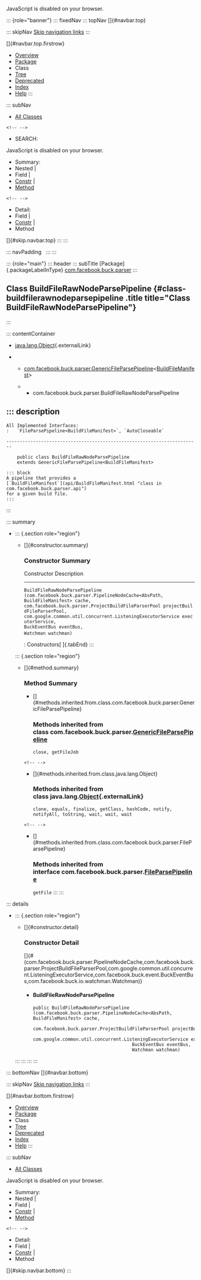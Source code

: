 <div>

JavaScript is disabled on your browser.

</div>

::: {role="banner"}
::: fixedNav
::: topNav
[]{#navbar.top}

::: skipNav
[Skip navigation links](#skip.navbar.top "Skip navigation links")
:::

[]{#navbar.top.firstrow}

-   [Overview](../../../../index.html)
-   [Package](package-summary.html)
-   Class
-   [Tree](package-tree.html)
-   [Deprecated](../../../../deprecated-list.html)
-   [Index](../../../../index-all.html)
-   [Help](../../../../help-doc.html)
:::

::: subNav
-   [All Classes](../../../../allclasses.html)

```{=html}
<!-- -->
```
-   SEARCH:

<div>

<div>

JavaScript is disabled on your browser.

</div>

</div>

<div>

-   Summary: 
-   Nested \| 
-   Field \| 
-   [Constr](#constructor.summary) \| 
-   [Method](#method.summary)

```{=html}
<!-- -->
```
-   Detail: 
-   Field \| 
-   [Constr](#constructor.detail) \| 
-   Method

</div>

[]{#skip.navbar.top}
:::
:::

::: navPadding
 
:::
:::

::: {role="main"}
::: header
::: subTitle
[Package]{.packageLabelInType} [com.facebook.buck.parser](package-summary.html)
:::

## Class BuildFileRawNodeParsePipeline {#class-buildfilerawnodeparsepipeline .title title="Class BuildFileRawNodeParsePipeline"}
:::

::: contentContainer
-   [java.lang.Object](http://docs.oracle.com/javase/7/docs/api/java/lang/Object.html?is-external=true "class or interface in java.lang"){.externalLink}

-   -   [com.facebook.buck.parser.GenericFileParsePipeline](GenericFileParsePipeline.html "class in com.facebook.buck.parser")\<[BuildFileManifest](api/BuildFileManifest.html "class in com.facebook.buck.parser.api")\>

    -   -   com.facebook.buck.parser.BuildFileRawNodeParsePipeline

::: description
-   

    All Implemented Interfaces:
    :   `FileParsePipeline<BuildFileManifest>`, `AutoCloseable`

    ------------------------------------------------------------------------

        public class BuildFileRawNodeParsePipeline
        extends GenericFileParsePipeline<BuildFileManifest>

    ::: block
    A pipeline that provides a
    [`BuildFileManifest`](api/BuildFileManifest.html "class in com.facebook.buck.parser.api")
    for a given build file.
    :::
:::

::: summary
-   ::: {.section role="region"}
    -   []{#constructor.summary}

        ### Constructor Summary

          Constructor                                                                                                                                                                                                                                                                                                                                                                                                                              Description
          ---------------------------------------------------------------------------------------------------------------------------------------------------------------------------------------------------------------------------------------------------------------------------------------------------------------------------------------------------------------------------------------------------------------------------------------- -------------
          `BuildFileRawNodeParsePipeline​(com.facebook.buck.parser.PipelineNodeCache<AbsPath,​BuildFileManifest> cache,                              com.facebook.buck.parser.ProjectBuildFileParserPool projectBuildFileParserPool,                              com.google.common.util.concurrent.ListeningExecutorService executorService,                              BuckEventBus eventBus,                              Watchman watchman)`    

          : Constructors[ ]{.tabEnd}
    :::

    ::: {.section role="region"}
    -   []{#method.summary}

        ### Method Summary

        -   []{#methods.inherited.from.class.com.facebook.buck.parser.GenericFileParsePipeline}

            ### Methods inherited from class com.facebook.buck.parser.[GenericFileParsePipeline](GenericFileParsePipeline.html "class in com.facebook.buck.parser")

            `close, getFileJob`

        ```{=html}
        <!-- -->
        ```
        -   []{#methods.inherited.from.class.java.lang.Object}

            ### Methods inherited from class java.lang.[Object](http://docs.oracle.com/javase/7/docs/api/java/lang/Object.html?is-external=true "class or interface in java.lang"){.externalLink}

            `clone, equals, finalize, getClass, hashCode, notify, notifyAll, toString, wait, wait, wait`

        ```{=html}
        <!-- -->
        ```
        -   []{#methods.inherited.from.class.com.facebook.buck.parser.FileParsePipeline}

            ### Methods inherited from interface com.facebook.buck.parser.[FileParsePipeline](FileParsePipeline.html "interface in com.facebook.buck.parser")

            `getFile`
    :::
:::

::: details
-   ::: {.section role="region"}
    -   []{#constructor.detail}

        ### Constructor Detail

        []{#<init>(com.facebook.buck.parser.PipelineNodeCache,com.facebook.buck.parser.ProjectBuildFileParserPool,com.google.common.util.concurrent.ListeningExecutorService,com.facebook.buck.event.BuckEventBus,com.facebook.buck.io.watchman.Watchman)}

        -   #### BuildFileRawNodeParsePipeline

                public BuildFileRawNodeParsePipeline​(com.facebook.buck.parser.PipelineNodeCache<AbsPath,​BuildFileManifest> cache,
                                                     com.facebook.buck.parser.ProjectBuildFileParserPool projectBuildFileParserPool,
                                                     com.google.common.util.concurrent.ListeningExecutorService executorService,
                                                     BuckEventBus eventBus,
                                                     Watchman watchman)
    :::
:::
:::
:::

::: bottomNav
[]{#navbar.bottom}

::: skipNav
[Skip navigation links](#skip.navbar.bottom "Skip navigation links")
:::

[]{#navbar.bottom.firstrow}

-   [Overview](../../../../index.html)
-   [Package](package-summary.html)
-   Class
-   [Tree](package-tree.html)
-   [Deprecated](../../../../deprecated-list.html)
-   [Index](../../../../index-all.html)
-   [Help](../../../../help-doc.html)
:::

::: subNav
-   [All Classes](../../../../allclasses.html)

<div>

<div>

JavaScript is disabled on your browser.

</div>

</div>

<div>

-   Summary: 
-   Nested \| 
-   Field \| 
-   [Constr](#constructor.summary) \| 
-   [Method](#method.summary)

```{=html}
<!-- -->
```
-   Detail: 
-   Field \| 
-   [Constr](#constructor.detail) \| 
-   Method

</div>

[]{#skip.navbar.bottom}
:::
